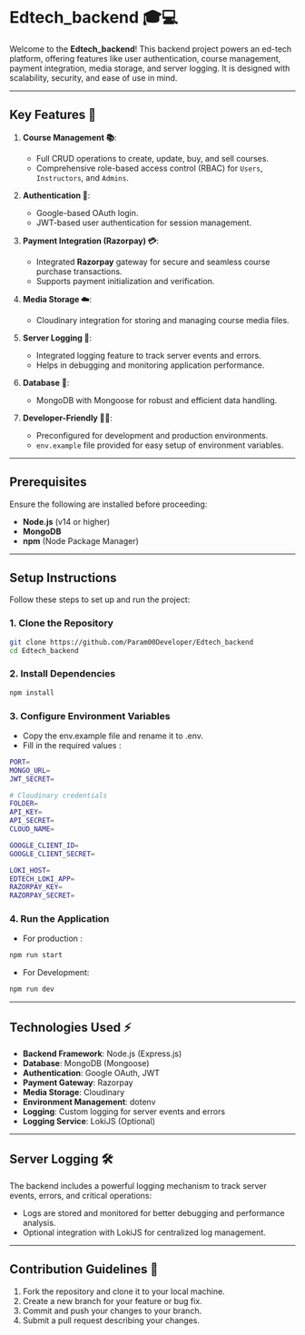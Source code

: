 # Edtech_backend 🎓💻

Welcome to the **Edtech_backend**! This backend project powers an ed-tech platform, offering features like user authentication, course management, payment integration, media storage, and server logging. It is designed with scalability, security, and ease of use in mind.

---

## Key Features 🚀

1. **Course Management 📚**:
   - Full CRUD operations to create, update, buy, and sell courses.
   - Comprehensive role-based access control (RBAC) for `Users`, `Instructors`, and `Admins`.

2. **Authentication 🔐**:
   - Google-based OAuth login.
   - JWT-based user authentication for session management.

3. **Payment Integration (Razorpay) 💳**:
   - Integrated **Razorpay** gateway for secure and seamless course purchase transactions.
   - Supports payment initialization and verification.

4. **Media Storage ☁️**:
   - Cloudinary integration for storing and managing course media files.

5. **Server Logging 📝**:
   - Integrated logging feature to track server events and errors.
   - Helps in debugging and monitoring application performance.

6. **Database 💾**:
   - MongoDB with Mongoose for robust and efficient data handling.

7. **Developer-Friendly 👨‍💻**:
   - Preconfigured for development and production environments.
   - `env.example` file provided for easy setup of environment variables.

---

## Prerequisites

Ensure the following are installed before proceeding:

- **Node.js** (v14 or higher)
- **MongoDB**
- **npm** (Node Package Manager)

---

## Setup Instructions

Follow these steps to set up and run the project:

### 1. Clone the Repository
```bash
git clone https://github.com/Param00Developer/Edtech_backend
cd Edtech_backend
```
### 2. Install Dependencies
```bash
npm install
```
### 3. Configure Environment Variables
- Copy the env.example file and rename it to .env.
- Fill in the required values :
```bash
PORT=
MONGO_URL=
JWT_SECRET=

# Cloudinary credentials
FOLDER=
API_KEY=
API_SECRET=
CLOUD_NAME=

GOOGLE_CLIENT_ID=
GOOGLE_CLIENT_SECRET=

LOKI_HOST=
EDTECH_LOKI_APP=
RAZORPAY_KEY=
RAZORPAY_SECRET=
```
### 4. Run the Application
- For production :
```bash
npm run start
```
- For Development:
```bash
npm run dev
```
---
## Technologies Used ⚡

- **Backend Framework**: Node.js (Express.js)
- **Database**: MongoDB (Mongoose)
- **Authentication**: Google OAuth, JWT
- **Payment Gateway**: Razorpay
- **Media Storage**: Cloudinary
- **Environment Management**: dotenv
- **Logging**: Custom logging for server events and errors
- **Logging Service**: LokiJS (Optional)
---
## Server Logging 🛠️

The backend includes a powerful logging mechanism to track server events, errors, and critical operations:

- Logs are stored and monitored for better debugging and performance analysis.
- Optional integration with LokiJS for centralized log management.
---
## Contribution Guidelines 🤝

1. Fork the repository and clone it to your local machine.
2. Create a new branch for your feature or bug fix.
3. Commit and push your changes to your branch.
4. Submit a pull request describing your changes.

